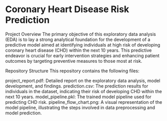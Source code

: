 # Coronary Heart Disease Risk Prediction
Project Overview
The primary objective of this exploratory data analysis (EDA) is to lay a strong analytical foundation for the development of a predictive model aimed at identifying individuals at high risk of developing coronary heart disease (CHD) within the next 10 years. This predictive endeavor is crucial for early intervention strategies and enhancing patient outcomes by targeting preventive measures to those most at risk.

Repository Structure
This repository contains the following files:

project_report.pdf: Detailed report on the exploratory data analysis, model development, and findings.
prediction.csv: The prediction results for individuals in the dataset, indicating their risk of developing CHD within the next 10 years.
model_pipeline.pkl: The trained model pipeline used for predicting CHD risk.
pipeline_flow_chart.png: A visual representation of the model pipeline, illustrating the steps involved in data preprocessing and model prediction.


